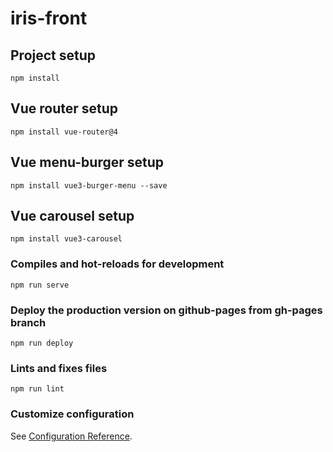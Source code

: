 # iris-front

## Project setup
```
npm install
```

## Vue router setup
```
npm install vue-router@4
```

## Vue menu-burger setup
```
npm install vue3-burger-menu --save
```

## Vue carousel setup
```
npm install vue3-carousel
```

### Compiles and hot-reloads for development
```
npm run serve
```

### Deploy the production version on github-pages from gh-pages branch
```
npm run deploy
```

### Lints and fixes files
```
npm run lint
```

### Customize configuration
See [Configuration Reference](https://cli.vuejs.org/config/).
